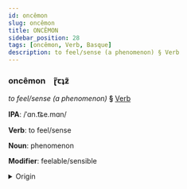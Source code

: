 ```yaml
---
id: oncêmon
slug: oncêmon
title: ONCÊMON
sidebar_position: 28
tags: [oncêmon, Verb, Basque]
description: to feel/sense (a phenomenon) § Verb
---
```


### oncêmon&emsp;<span kind="abugida">ɽ̃ꞇʇƶ̃</span>

*to feel/sense (a phenomenon)* **§** [Verb](../../tags/Verb)

**IPA**: /ˈɑn.t͡ɕe.mɑn/

**Verb**: to feel/sense

**Noun**: phenomenon

**Modifier**: feelable/sensible

<details>
    <summary>Origin</summary>
    Basque antzeman /ant̻s̻eman/<br/>
    <em>Basque Language Family</em>
</details>